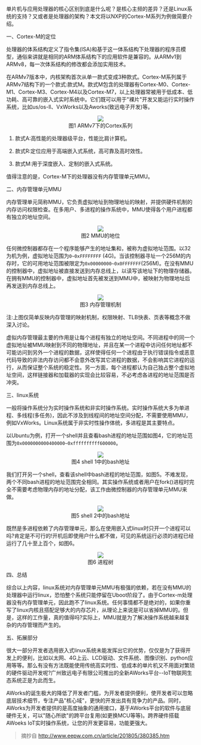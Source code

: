 单片机与应用处理器的核心区别到底是什么呢？是核心主频的差异？还是Linux系统的支持？又或者是处理器的架构？本文将以NXP的Cortex-M系列为例做简要介绍。


一、Cortex-M的定位

处理器的体系结构定义了指令集(ISA)和基于这一体系结构下处理器的程序员模型，通俗来讲就是相同的ARM体系结构下的应用软件是兼容的。从ARMv1到ARMv8，每一次体系结构的修改都会添加实用技术。

在ARMv7版本中，内核架构首次从单一款式变成3种款式。Cortex-M系列属于ARMv7结构下的一个款式:款式M。款式M包含的处理器有Cortex-M0、Cortex-M1、Cortex-M3、Cortex-M4以及Cortex-M7，以上处理器常被用于低成本、低功耗、高可靠的嵌入式实时系统中。它们既可以用于"裸片"开发又能运行实时操作系统，比如us/os-ll、VxWorks以及Aworks(致远电子开发)等。

<div align=center>
<img src="pic/pic_3/pic1.jpg">
</div>
<center>图1 ARMv7下的Cortex系列</center>

1. 款式A:高性能的处理器级平台，性能比肩计算机。

2. 款式R:定位应用于高端嵌入式系统，高可靠及高时效性。

3. 款式M:用于深度嵌入、定制的嵌入式系统。

值得注意的是，Cortex-M下的处理器没有内存管理单元MMU。

二、内存管理单元MMU

内存管理单元简称MMU，它负责虚拟地址到物理地址的映射，并提供硬件机制的内存访问权限检查。在多用户、多进程的操作系统中，MMU使得各个用户进程都有独立的地址空间。



<div align=center>
<img src="pic/pic_3/pic2.jpg">
</div>
<center>图2 MMU的地位</center>

任何微控制器都存在一个程序能够产生的地址集和，被称为虚拟地址范围。以32为机为例，虚拟地址范围为```0~0xFFFFFFFF``` (4G)。当该控制器寻址一个256M的内存时，它的可用地址范围被限定为```0x00000000~0x0FFFFFFF```(256M)。在没有MMU的控制器中，虚拟地址被直接发送到内存总线上，以读写该地址下的物理存储器。在拥有MMU的控制器中，虚拟地址首先被发送到MMU中，被映射为物理地址后再发送到内存总线上。


<div align=center>
<img src="pic/pic_3/pic3.jpg">
</div>

<center>图3 内存管理机制</center>

注:上图仅简单反映内存管理的映射机制，权限映射、TLB快表、页表等概念不做深入讨论。

虚拟内存管理最主要的作用是让每个进程有独立的地址空间。不同进程中的同一个虚拟地址被MMU映射到不同的物理地址，并且在某一个进程中访问任何地址都不可能访问到另外一个进程的数据，这样使得任何一个进程由于执行错误指令或恶意代码导致的非法内存访问都不会意外改写其它进程的数据，不会影响其它进程的运行，从而保证整个系统的稳定性。另一方面，每个进程都认为自己独占整个虚拟地址空间，这样链接器和加载器的实现会比较容易，不必考虑各进程的地址范围是否冲突。

三、linux系统

一般将操作系统分为实时操作系统和非实时操作系统。实时操作系统大多为单进程、多线程(多任务)，因此不涉及到线程间的地址空间分配，不需要使用MMU，例如VxWorks。Linux系统属于非实时性操作体统，多进程是其主要特点。

以Ubuntu为例，打开一个shell并且查看bash进程的地址范围如图4，它的地址范围为```0x0000000000400000~0xffffffffff600000```。


<div align=center>
<img src="pic/pic_3/pic4.jpg">
</div>

<center>图4 shell 1中的bash地址</center>

我们打开另一个shell，查看该shell中bash进程的地址范围，如图5。不难发现，两个不同bash进程的地址范围完全相同。其实操作系统或者用户在fork()进程时完全不需要考虑物理内存的地址分配，该工作由微控制器的内存管理单元MMU来做。

<div align=center>
<img src="pic/pic_3/pic5.jpg">
</div>

<center>图5 shell 2中的bash地址</center>

既然是多进程依赖了内存管理单元，那么在使用嵌入式linux时只开一个进程可以吗?肯定是不可行的!开机后即使用户什么都不做，可见的系统运行必须的进程已经运行了几十至上百个，如图6。

<div align=center>
<img src="pic/pic_3/pic6.png">
</div>
<center>图6 进程树</center>

四、总结

综合以上内容，linux系统对内存管理单元MMU有极强的依赖，若在没有MMU的处理器中运行linux，恐怕整个系统只能停留在Uboot阶段了。由于Cortex-m处理器没有内存管理单元，因此跑不了linux系统。任何事情都不是绝对的，如果你重写了linux内核且搭配足够大的内存芯片，从理论上来说是可以省掉MMU的。但是，这样的工作量，真的值得吗?实际上，MMU就是为了解决操作系统越来越复杂的内存管理而产生的。

五、拓展部分

很大一部分开发者选用嵌入式linux系统未能发挥出它的优势，仅仅是为了获得开发上的便利，比如以太网、4G上云、LCD驱动、文件系统、图像识别、python应用等等。那么有没有方法既能使用传统高实时性、低成本的单片机又不用面对繁琐的硬件驱动开发呢?广州致远电子有限公司推出的全新AWorks平台--IoT物联网生态系统正是为此而生。

AWorks的诞生极大的降低了开发者门槛，为开发者提供便利，使开发者可以忽略底层技术细节，专注产品"核心域"，更快的开发出具有竞争力的产品。同时，AWorks为开发者提供的是高度抽象的通用接口，基于AWorks平台的软件与底层硬件无关，可以"随心所欲"的跨平台复用(如更换MCU等等)。跨界硬件搭载AWoeks IoT实时操作系统，让您的开发更容易，功能更强大。

> 摘抄自 http://www.eepw.com.cn/article/201805/380385.htm